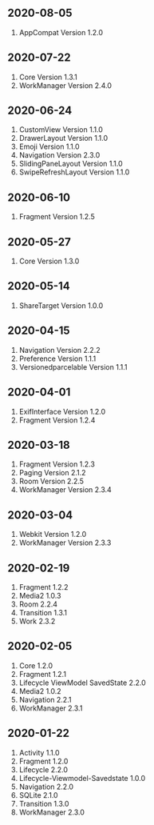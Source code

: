 
## 2020-08-05
1. AppCompat Version 1.2.0

## 2020-07-22
1. Core Version 1.3.1
2. WorkManager Version 2.4.0

## 2020-06-24
1. CustomView Version 1.1.0
2. DrawerLayout Version 1.1.0
3. Emoji Version 1.1.0
4. Navigation Version 2.3.0
5. SlidingPaneLayout Version 1.1.0
6. SwipeRefreshLayout Version 1.1.0

## 2020-06-10
1. Fragment Version 1.2.5

## 2020-05-27
1. Core Version 1.3.0

## 2020-05-14
1. ShareTarget Version 1.0.0

## 2020-04-15
1. Navigation Version 2.2.2
2. Preference Version 1.1.1
3. Versionedparcelable Version 1.1.1

## 2020-04-01
1. ExifInterface Version 1.2.0
2. Fragment Version 1.2.4

## 2020-03-18
1. Fragment Version 1.2.3
2. Paging Version 2.1.2
3. Room Version 2.2.5
4. WorkManager Version 2.3.4

## 2020-03-04
1. Webkit Version 1.2.0
2. WorkManager Version 2.3.3

## 2020-02-19
1. Fragment 1.2.2
2. Media2 1.0.3
3. Room 2.2.4
4. Transition 1.3.1
5. Work 2.3.2

## 2020-02-05
1. Core 1.2.0
2. Fragment 1.2.1
3. Lifecycle ViewModel SavedState 2.2.0
4. Media2 1.0.2
5. Navigation 2.2.1
6. WorkManager 2.3.1

## 2020-01-22
1. Activity 1.1.0
2. Fragment 1.2.0
3. Lifecycle 2.2.0
4. Lifecycle-Viewmodel-Savedstate 1.0.0
5. Navigation 2.2.0
6. SQLite 2.1.0
7. Transition 1.3.0
8. WorkManager 2.3.0

